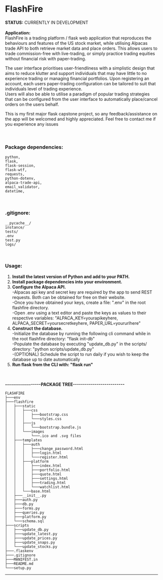 # FlashFire

__STATUS:__ CURRENTLY IN DEVELOPMENT     <br><br>
__Application:__                         <br>
FlashFire is a trading platform / flask web application that reproduces the behaviours and features of the US stock market, while utilising Alpacas trade API to both retrieve market data and place orders. This allows users to trade commission-free with live-trading, or simply practice trading equities without financial risk with paper-trading.                <br>

The user interface prioritises user-friendliness with a simplistic design that aims to reduce klutter and support individuals that may have little to no experience trading or managing financial portfolios. Upon registering an account, each users paper-trading configuration can be tailored to suit that individuals level of trading experience.             
Users will also be able to utilise a paradigm of popular trading strategies that can be configured from the user interface to automatically place/cancel orders on the users behalf.      <br>                                                                                 

This is my first major flask capstone project, so any feedback/assistance on the app will be welcomed and highly appreciated. Feel free to contact me if you experience any issues   <br><br><br>


### Package dependencies: 
    python,              
    flask,                        
    flask-session,                
    flask-wtf,                    
    requests,                     
    python-dotenv,                
    alpaca-trade-api,          
    email_validator,              
    datetime,
    
<br>  

### .gitignore:               
    __pycache__/
    instance/
    tests/
    .env
    test.py
    logs/
    
<br>      

### Usage:                                                                  <br>
1. __Install the latest version of Python and add to your PATH.__           <br>
2. __Install package dependencies into your environment.__                  <br>
3. __Configure the Alpaca API.__                                            <br>
   -Alpacas api key and secret key are required by the app to send REST requests. Both can be obtained for free on their website.   <br>
   -Once you have obtained your keys, create a file: ".env" in the root flashfire directory.                                        <br>
   -Open .env using a text editor and paste the keys as values to their respective variables: "ALPACA_KEY=yourapikeyhere, ALPACA_SECRET=yoursecretkeyhere, PAPER_URL=yoururlhere"                                                      <br>
4. __Construct the database.__                                              <br>
   -Initialize the database by running the following cli command while in the root flashfire directory: "flask init-db"             <br>
   -Populate the database by executing "update_db.py" in the scripts/ directory: "python scripts/update_db.py"                      <br>
   -(OPTIONAL) Schedule the script to run daily if you wish to keep the database up to date automatically                           <br>
5. __Run flask from the CLI with: "flask run"__                             <br><br><br>

__------------------PACKAGE TREE--------------------------__

    FLASHFIRE
    ├───env
    ├───flashfire
    │   ├───static
    │   │   ├───css
    │   │   │   ├───bootstrap.css
    │   │   │   └───styles.css
    │   │   ├───js
    │   │   │   └───bootstrap.bundle.js
    │   │   └───images
    │   │       └───.ico and .svg files
    │   ├───templates
    │   │   ├───auth
    │   │   │   ├───change_password.html
    │   │   │   ├───login.html
    │   │   │   └───register.html
    │   │   ├───platform
    │   │   │   ├───index.html
    │   │   │   ├───portfolio.html
    │   │   │   ├───quote.html
    │   │   │   ├───settings.html
    │   │   │   ├───trading.html
    │   │   │   └───watchlist.html
    │   │   └───base.html
    │   ├───__init__.py
    │   ├───auth.py
    │   ├───db.py
    │   ├───forms.py
    │   ├───queries.py
    │   ├───platform.py
    │   └───schema.sql
    ├───scripts
    │   ├───update_db.py
    │   ├───update_latest.py
    │   ├───update_prices.py   
    │   ├───update_snaps.py
    │   └───update_stocks.py
    ├───.flaskenv
    ├───.gitignore
    ├───MANIFEST.in
    ├───README.md
    └───setup.py


--------------------------------------------------



















